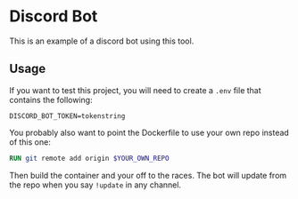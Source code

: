 # Discord Bot
This is an example of a discord bot using this tool.

## Usage

If you want to test this project, you will need to create a `.env` file that contains the following:
```dotenv
DISCORD_BOT_TOKEN=tokenstring
```
You probably also want to point the Dockerfile to use your own repo instead of this one:
```dockerfile
RUN git remote add origin $YOUR_OWN_REPO
```
Then build the container and your off to the races. The bot will update from the repo when you say `!update` in any channel.
